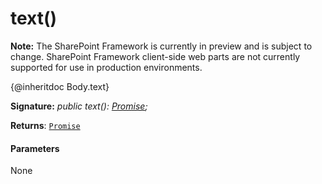 # text()
**Note:** The SharePoint Framework is currently in preview and is subject to change. SharePoint Framework client-side web parts are not currently supported for use in production environments.



{@inheritdoc Body.text}

**Signature:** _public text(): [Promise](../../es6-promise.api/class/promise.md)<string>;_

**Returns**: [`Promise`](../../es6-promise.api/class/promise.md)<string>





#### Parameters
None


